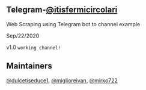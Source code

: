 ## Telegram-[@itisfermicircolari](https://t.me/itisfermicircolari)

Web Scraping using Telegram bot to channel example

Sep/22/2020

v1.0
```working channel!```

## Maintainers

[@dulcetiseduce1](https://github.com/dulcetiseduce1),
[@miglioreivan](https://github.com/miglioreivan),
[@mirko722](https://github.com/Mirko722)
